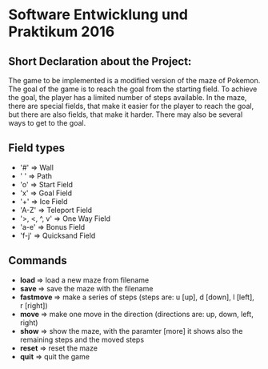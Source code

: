 # Software Entwicklung und Praktikum 2016

## Short Declaration about the Project:
The game to be implemented is a modified version of the maze of Pokemon.
The goal of the game is to reach the goal from the starting field. To achieve the goal,
the player has a limited number of steps available. 
In the maze, there are special fields, that make it easier for the player to reach the goal,
but there are also fields, that make it harder. 
There may also be several ways to get to the goal.

## Field types
* '#'          => Wall
* ' '          => Path
* 'o'          => Start Field
* 'x'          => Goal Field
* '+'          => Ice Field
* 'A-Z'        => Teleport Field
* '>, <, ^, v' => One Way Field 
* 'a-e'        => Bonus Field
* 'f-j'        => Quicksand Field



## Commands
* **load <filename>**            => load a new maze from filename
* **save <filename>**            => save the maze with the filename
* **fastmove <series of steps>** => make a series of steps (steps are: u [up], d [down], l [left], r [right])
* **move <direction>**           => make one move in the direction (directions are: up, down, left, right)
* **show**                       => show the maze, with the paramter [more] it shows also the remaining steps and the moved steps
* **reset**                      => reset the maze
* **quit**                       => quit the game



